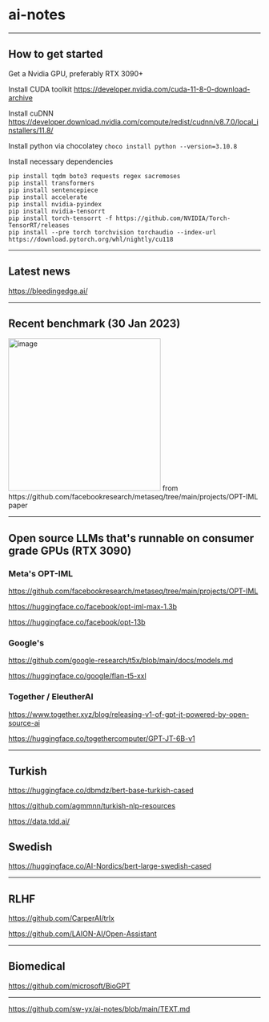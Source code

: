 # ai-notes

---

## How to get started

Get a Nvidia GPU, preferably RTX 3090+

Install CUDA toolkit
https://developer.nvidia.com/cuda-11-8-0-download-archive

Install cuDNN
https://developer.download.nvidia.com/compute/redist/cudnn/v8.7.0/local_installers/11.8/

Install python via chocolatey
`choco install python --version=3.10.8`

Install necessary dependencies
```
pip install tqdm boto3 requests regex sacremoses
pip install transformers
pip install sentencepiece
pip install accelerate
pip install nvidia-pyindex
pip install nvidia-tensorrt
pip install torch-tensorrt -f https://github.com/NVIDIA/Torch-TensorRT/releases
pip install --pre torch torchvision torchaudio --index-url https://download.pytorch.org/whl/nightly/cu118
```

---

## Latest news

https://bleedingedge.ai/

---

## Recent benchmark (30 Jan 2023)

<img width="304" alt="image" src="https://user-images.githubusercontent.com/42962282/216824026-fd713e27-bca2-49d5-ba36-5249903c7811.png">
from https://github.com/facebookresearch/metaseq/tree/main/projects/OPT-IML paper

---

## Open source LLMs that's runnable on consumer grade GPUs (RTX 3090)

### Meta's OPT-IML
https://github.com/facebookresearch/metaseq/tree/main/projects/OPT-IML

https://huggingface.co/facebook/opt-iml-max-1.3b

https://huggingface.co/facebook/opt-13b


### Google's 
https://github.com/google-research/t5x/blob/main/docs/models.md

https://huggingface.co/google/flan-t5-xxl


### Together / EleutherAI
https://www.together.xyz/blog/releasing-v1-of-gpt-jt-powered-by-open-source-ai

https://huggingface.co/togethercomputer/GPT-JT-6B-v1

---


## Turkish

https://huggingface.co/dbmdz/bert-base-turkish-cased

https://github.com/agmmnn/turkish-nlp-resources

https://data.tdd.ai/


## Swedish

https://huggingface.co/AI-Nordics/bert-large-swedish-cased

---

## RLHF

https://github.com/CarperAI/trlx

https://github.com/LAION-AI/Open-Assistant


---

## Biomedical

https://github.com/microsoft/BioGPT

---

https://github.com/sw-yx/ai-notes/blob/main/TEXT.md
